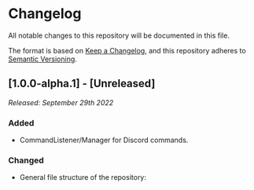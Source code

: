 # Changelog
All notable changes to this repository will be documented in this file.

The format is based on [Keep a Changelog](https://keepachangelog.com/en/1.0.0/),
and this repository adheres to [Semantic Versioning](https://semver.org/spec/v2.0.0.html).

## [1.0.0-alpha.1] - [Unreleased]
*Released: September 29th 2022*
### Added
- CommandListener/Manager for Discord commands.

### Changed
- General file structure of the repository:

